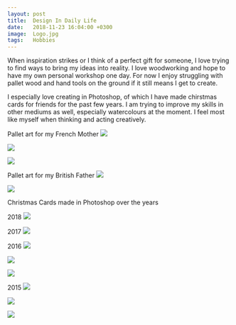 ```yaml
---
layout: post
title:  Design In Daily Life
date:   2018-11-23 16:04:00 +0300
image:  Logo.jpg
tags:   Hobbies
---
```

When inspiration strikes or I think of a perfect gift for someone, I love trying to find ways to bring my ideas into reality. I love woodworking and hope to have my own personal workshop one day. For now I enjoy struggling with pallet wood and hand tools on the ground if it still means I get to create.

I especially love creating in Photoshop, of which I have made chirstmas cards for friends for the past few years.
I am trying to improve my skills in other mediums as well, especially watercolours at the moment. I feel most like myself when thinking and acting creatively. 

Pallet art for my French Mother
![]({{site.baseurl}}/img/french1.jpg)

![]({{site.baseurl}}/img/french2.jpg)

![]({{site.baseurl}}/img/french3.jpg)

Pallet art for my British Father
![]({{site.baseurl}}/img/eng1.jpg)

![]({{site.baseurl}}/img/eng2.jpg)

Christmas Cards made in Photoshop over the years

2018
![]({{site.baseurl}}/img/2018.jpg)

2017
![]({{site.baseurl}}/img/2017.jpg)

2016
![]({{site.baseurl}}/img/20161.jpg)

![]({{site.baseurl}}/img/20162.jpg)

![]({{site.baseurl}}/img/20163.jpg)

2015
![]({{site.baseurl}}/img/20151.jpg)

![]({{site.baseurl}}/img/20152.jpg)

![]({{site.baseurl}}/img/20153.jpg)
